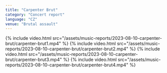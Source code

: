 ```yaml
---
title: "Carpenter Brut"
category: "Concert report"
language: "CZ"
venue: "Brutal assault"
---
```



{% include video.html src="/assets/music-reports/2023-08-10-carpenter-brut/carpenter-brut1.mp4" %}
{% include video.html src="/assets/music-reports/2023-08-10-carpenter-brut/carpenter-brut2.mp4" %}
{% include video.html src="/assets/music-reports/2023-08-10-carpenter-brut/carpenter-brut3.mp4" %}
{% include video.html src="/assets/music-reports/2023-08-10-carpenter-brut/carpenter-brut4.mp4" %}
